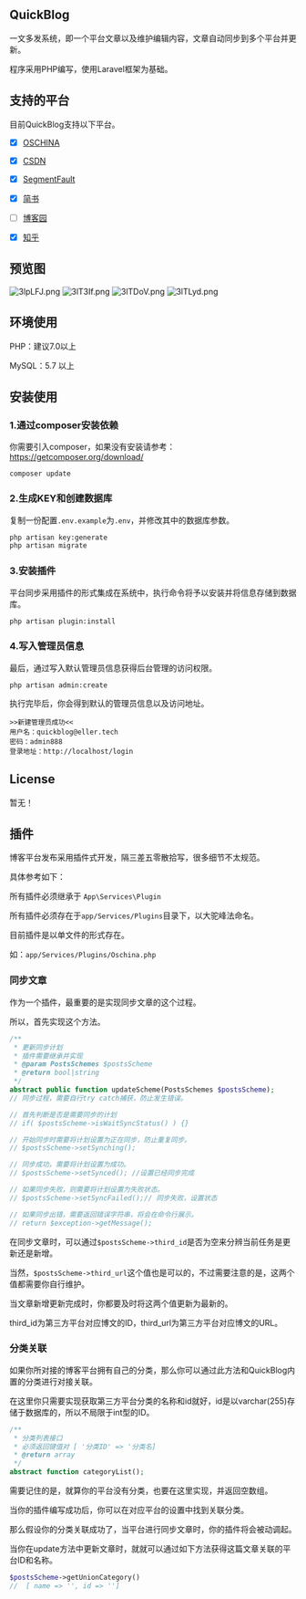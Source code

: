 ## QuickBlog

一文多发系统，即一个平台文章以及维护编辑内容，文章自动同步到多个平台并更新。

程序采用PHP编写，使用Laravel框架为基础。

## 支持的平台

目前QuickBlog支持以下平台。

- [x] [OSCHINA](https://www.oschina.net/)
- [x] [CSDN](https://www.csdn.net/)
- [x] [SegmentFault](https://segmentfault.com/)
- [x] [简书](https://www.jianshu.com/)
- [ ] [博客园](https://www.cnblogs.com/)
- [x] [知乎](https://www.zhihu.com)



## 预览图
![3lpLFJ.png](https://s2.ax1x.com/2020/02/23/3lpLFJ.png)
![3lT3If.png](https://s2.ax1x.com/2020/02/23/3lT3If.png)
![3lTDoV.png](https://s2.ax1x.com/2020/02/23/3lTDoV.png)
![3lTLyd.png](https://s2.ax1x.com/2020/02/23/3lTLyd.png)




## 环境使用

PHP：建议7.0以上

MySQL：5.7 以上



## 安装使用

### 1.通过composer安装依赖

你需要引入composer，如果没有安装请参考：https://getcomposer.org/download/

```
composer update
```

### 2.生成KEY和创建数据库

复制一份配置`.env.example`为`.env`，并修改其中的数据库参数。

```bash
php artisan key:generate
php artisan migrate
```

### 3.安装插件

平台同步采用插件的形式集成在系统中，执行命令将予以安装并将信息存储到数据库。

```bash
php artisan plugin:install
```

### 4.写入管理员信息

最后，通过写入默认管理员信息获得后台管理的访问权限。

```
php artisan admin:create
```

执行完毕后，你会得到默认的管理员信息以及访问地址。

```
>>新建管理员成功<<
用户名：quickblog@eller.tech
密码：admin888
登录地址：http://localhost/login
```



## License

暂无！



## 插件

博客平台发布采用插件式开发，隔三差五零散拾写，很多细节不太规范。

具体参考如下：

所有插件必须继承于 `App\Services\Plugin`

所有插件必须存在于`app/Services/Plugins`目录下，以大驼峰法命名。

目前插件是以单文件的形式存在。

如：`app/Services/Plugins/Oschina.php`



### 同步文章

作为一个插件，最重要的是实现同步文章的这个过程。

所以，首先实现这个方法。

```php
/**
 * 更新同步计划
 * 插件需要继承并实现
 * @param PostsSchemes $postsScheme
 * @return bool|string
 */
abstract public function updateScheme(PostsSchemes $postsScheme);
// 同步过程，需要自行try catch捕获，防止发生错误。

// 首先判断是否是需要同步的计划
// if( $postsScheme->isWaitSyncStatus() ) {}

// 开始同步时需要将计划设置为正在同步，防止重复同步。
// $postsScheme->setSynching();

// 同步成功，需要将计划设置为成功。
// $postsScheme->setSynced(); //设置已经同步完成

// 如果同步失败，则需要将计划设置为失败状态。
// $postsScheme->setSyncFailed();// 同步失败，设置状态

// 如果同步出错，需要返回错误字符串，将会在命令行展示。
// return $exception->getMessage();
```



在同步文章时，可以通过`$postsScheme->third_id`是否为空来分辨当前任务是更新还是新增。

当然，`$postsScheme->third_url`这个值也是可以的，不过需要注意的是，这两个值都需要你自行维护。

当文章新增更新完成时，你都要及时将这两个值更新为最新的。

third_id为第三方平台对应博文的ID，third_url为第三方平台对应博文的URL。



### 分类关联

如果你所对接的博客平台拥有自己的分类，那么你可以通过此方法和QuickBlog内置的分类进行对接关联。

在这里你只需要实现获取第三方平台分类的名称和id就好，id是以varchar(255)存储于数据库的，所以不局限于int型的ID。

```php
/**
 * 分类列表接口
 * 必须返回键值对 [ '分类ID' => '分类名]
 * @return array
 */
abstract function categoryList();
```

需要记住的是，就算你的平台没有分类，也要在这里实现，并返回空数组。

当你的插件编写成功后，你可以在对应平台的设置中找到关联分类。

那么假设你的分类关联成功了，当平台进行同步文章时，你的插件将会被动调起。

当你在update方法中更新文章时，就就可以通过如下方法获得这篇文章关联的平台ID和名称。

```php
$postsScheme->getUnionCategory()
//  [ name => '', id => '']
```

